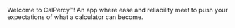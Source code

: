 Welcome to CalPercy™! An app where ease and reliability meet to push your expectations of what a calculator can become.
